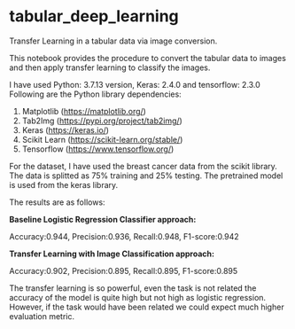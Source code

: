 # tabular_deep_learning
Transfer Learning in a tabular data via image conversion.

This notebook provides the procedure to convert the tabular data to images and then apply transfer learning to classify the images.

I have used Python: 3.7.13 version, Keras: 2.4.0 and tensorflow: 2.3.0
Following are the Python library dependencies:
1. Matplotlib (https://matplotlib.org/)
2. Tab2Img (https://pypi.org/project/tab2img/)
3. Keras (https://keras.io/)
4. Scikit Learn (https://scikit-learn.org/stable/)
5. Tensorflow (https://www.tensorflow.org/)

For the dataset, I have used the breast cancer data from the scikit library. The data is splitted as 75% training and 25% testing. The pretrained
model is used from the keras library.

The results are as follows:


**Baseline Logistic Regression Classifier approach:**


Accuracy:0.944, Precision:0.936, Recall:0.948, F1-score:0.942

**Transfer Learning with Image Classification approach:**


Accuracy:0.902, Precision:0.895, Recall:0.895, F1-score:0.895

The transfer learning is so powerful, even the task is not related the accuracy of the model is quite high but not high as logistic regression. However, if
the task would have been related we could expect much higher evaluation metric. 

